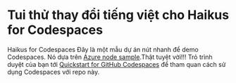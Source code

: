 
# Tui thử thay đổi tiếng việt cho Haikus for Codespaces

Haikus for Codespaces Đây là một mẫu dự án nút nhanh để demo Codespaces. Nó dựa trên [Azure node sample](https://github.com/Azure-Samples/nodejs-docs-hello-world).Thật tuyệt vời!!! 
Trỏ trình duyệt của bạn tới [Quickstart for GitHub Codespaces](https://docs.github.com/en/codespaces/getting-started/quickstart) để tham quan cách sử dụng Codespaces với repo này.
